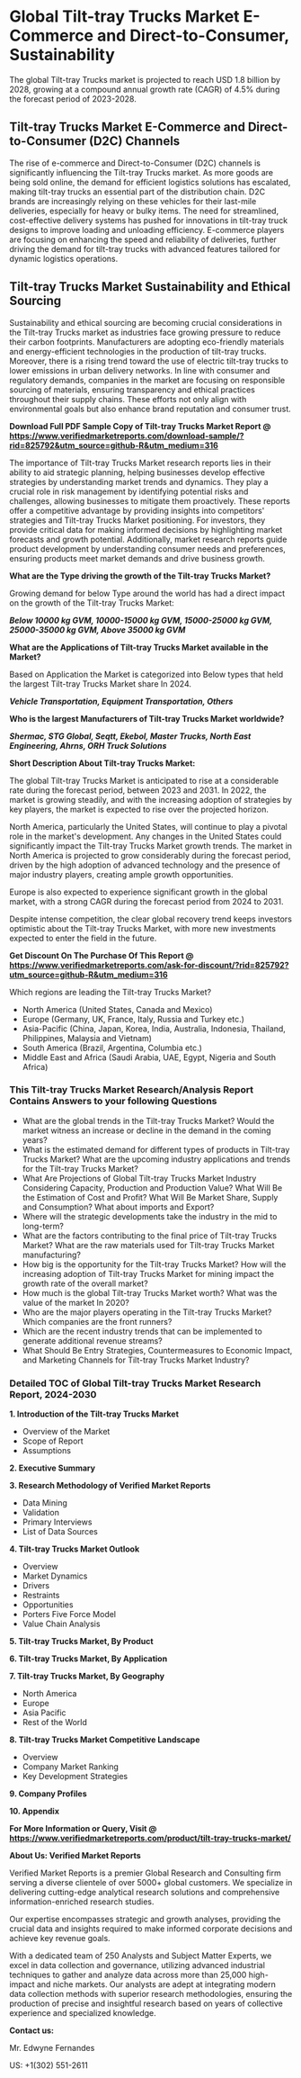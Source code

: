 <h1>Global Tilt-tray Trucks Market E-Commerce and Direct-to-Consumer, Sustainability</h1><p class=""><p>The global Tilt-tray Trucks market is projected to reach USD 1.8 billion by 2028, growing at a compound annual growth rate (CAGR) of 4.5% during the forecast period of 2023-2028.</p><h2>Tilt-tray Trucks Market E-Commerce and Direct-to-Consumer (D2C) Channels</h2><p>The rise of e-commerce and Direct-to-Consumer (D2C) channels is significantly influencing the Tilt-tray Trucks market. As more goods are being sold online, the demand for efficient logistics solutions has escalated, making tilt-tray trucks an essential part of the distribution chain. D2C brands are increasingly relying on these vehicles for their last-mile deliveries, especially for heavy or bulky items. The need for streamlined, cost-effective delivery systems has pushed for innovations in tilt-tray truck designs to improve loading and unloading efficiency. E-commerce players are focusing on enhancing the speed and reliability of deliveries, further driving the demand for tilt-tray trucks with advanced features tailored for dynamic logistics operations.</p><h2>Tilt-tray Trucks Market Sustainability and Ethical Sourcing</h2><p>Sustainability and ethical sourcing are becoming crucial considerations in the Tilt-tray Trucks market as industries face growing pressure to reduce their carbon footprints. Manufacturers are adopting eco-friendly materials and energy-efficient technologies in the production of tilt-tray trucks. Moreover, there is a rising trend toward the use of electric tilt-tray trucks to lower emissions in urban delivery networks. In line with consumer and regulatory demands, companies in the market are focusing on responsible sourcing of materials, ensuring transparency and ethical practices throughout their supply chains. These efforts not only align with environmental goals but also enhance brand reputation and consumer trust.</p></p><p class=""><strong>Download Full PDF Sample Copy of Tilt-tray Trucks Market Report @ <a href="https://www.verifiedmarketreports.com/download-sample/?rid=825792&utm_source=github-R&utm_medium=316" target="_blank">https://www.verifiedmarketreports.com/download-sample/?rid=825792&utm_source=github-R&utm_medium=316</a></strong></p><p>The importance of&nbsp;Tilt-tray Trucks Market research reports lies in their ability to aid strategic planning, helping businesses develop effective strategies by understanding market trends and dynamics. They play a crucial role in risk management by identifying potential risks and challenges, allowing businesses to mitigate them proactively. These reports offer a competitive advantage by providing insights into competitors' strategies and Tilt-tray Trucks Market positioning. For investors, they provide critical data for making informed decisions by highlighting market forecasts and growth potential. Additionally, market research reports guide product development by understanding consumer needs and preferences, ensuring products meet market demands and drive business growth.</p><p><strong>What are the&nbsp;Type driving the growth of the Tilt-tray Trucks Market?</strong></p><p id="" class="">Growing demand for below Type around the world has had a direct impact on the growth of the Tilt-tray Trucks Market:</p><p class=""><em><strong>Below 10000 kg GVM, 10000-15000 kg GVM, 15000-25000 kg GVM, 25000-35000 kg GVM, Above 35000 kg GVM</strong></em></p><p class=""><strong>What are the&nbsp;Applications&nbsp;of Tilt-tray Trucks Market available in the Market?</strong></p><p id="" class="">Based on Application the Market is categorized into Below types that held the largest Tilt-tray Trucks Market share In 2024.</p><p class=""><em><strong>Vehicle Transportation, Equipment Transportation, Others</strong></em></p><p class=""><strong>Who is the largest Manufacturers of Tilt-tray Trucks Market worldwide?</strong></p><p><em><strong>Shermac, STG Global, Seqtt, Ekebol, Master Trucks, North East Engineering, Ahrns, ORH Truck Solutions</strong></em></p><p id="" class=""><strong>Short Description About Tilt-tray Trucks Market:</strong></p><p>The global Tilt-tray Trucks Market is anticipated to rise at a considerable rate during the forecast period, between 2023 and 2031. In 2022, the market is growing steadily, and with the increasing adoption of strategies by key players, the market is expected to rise over the projected horizon.</p><p>North America, particularly the United States, will continue to play a pivotal role in the market's development. Any changes in the United States could significantly impact the Tilt-tray Trucks Market growth trends. The market in North America is projected to grow considerably during the forecast period, driven by the high adoption of advanced technology and the presence of major industry players, creating ample growth opportunities.</p><p>Europe is also expected to experience significant growth in the global market, with a strong CAGR during the forecast period from 2024 to 2031.</p><p>Despite intense competition, the clear global recovery trend keeps investors optimistic about the Tilt-tray Trucks Market, with more new investments expected to enter the field in the future.</p><p id="" class=""><strong>Get Discount On The Purchase Of This Report @ <a href="https://www.verifiedmarketreports.com/ask-for-discount/?rid=825792?utm_source=github-R&utm_medium=316" target="_blank">https://www.verifiedmarketreports.com/ask-for-discount/?rid=825792?utm_source=github-R&utm_medium=316</a></strong></p><p class="">Which regions are leading the Tilt-tray Trucks Market?</p><ul><li>North America (United States, Canada and Mexico)</li><li>Europe (Germany, UK, France, Italy, Russia and Turkey etc.)</li><li>Asia-Pacific (China, Japan, Korea, India, Australia, Indonesia, Thailand, Philippines, Malaysia and Vietnam)</li><li>South America (Brazil, Argentina, Columbia etc.)</li><li>Middle East and Africa (Saudi Arabia, UAE, Egypt, Nigeria and South Africa)</li></ul><h3 id="" class="">This Tilt-tray Trucks Market Research/Analysis Report Contains Answers to your following Questions</h3><ul><li>What are the global trends in the Tilt-tray Trucks Market? Would the market witness an increase or decline in the demand in the coming years?</li><li>What is the estimated demand for different types of products in Tilt-tray Trucks Market? What are the upcoming industry applications and trends for the Tilt-tray Trucks Market?</li><li>What Are Projections of Global Tilt-tray Trucks Market Industry Considering Capacity, Production and Production Value? What Will Be the Estimation of Cost and Profit? What Will Be Market Share, Supply and Consumption? What about imports and Export?</li><li>Where will the strategic developments take the industry in the mid to long-term?</li><li>What are the factors contributing to the final price of Tilt-tray Trucks Market? What are the raw materials used for Tilt-tray Trucks Market manufacturing?</li><li>How big is the opportunity for the Tilt-tray Trucks Market? How will the increasing adoption of Tilt-tray Trucks Market for mining impact the growth rate of the overall market?</li><li>How much is the global Tilt-tray Trucks Market worth? What was the value of the market In 2020?</li><li>Who are the major players operating in the Tilt-tray Trucks Market? Which companies are the front runners?</li><li>Which are the recent industry trends that can be implemented to generate additional revenue streams?</li><li>What Should Be Entry Strategies, Countermeasures to Economic Impact, and Marketing Channels for Tilt-tray Trucks Market Industry?</li></ul><h3 id="" class="">Detailed TOC of Global Tilt-tray Trucks Market Research Report, 2024-2030</h3><p id="" class=""><strong>1. Introduction of the Tilt-tray Trucks Market</strong></p><ul><li>Overview of the Market</li><li>Scope of Report</li><li>Assumptions</li></ul><p id="" class=""><strong>2. Executive Summary</strong></p><p id="" class=""><strong>3. Research Methodology of Verified Market Reports</strong></p><ul><li>Data Mining</li><li>Validation</li><li>Primary Interviews</li><li>List of Data Sources</li></ul><p id="" class=""><strong>4. Tilt-tray Trucks Market Outlook</strong></p><ul><li>Overview</li><li>Market Dynamics</li><li>Drivers</li><li>Restraints</li><li>Opportunities</li><li>Porters Five Force Model</li><li>Value Chain Analysis</li></ul><p id="" class=""><strong>5. Tilt-tray Trucks Market, By Product</strong></p><p id="" class=""><strong>6. Tilt-tray Trucks Market, By Application</strong></p><p id="" class=""><strong>7. Tilt-tray Trucks Market, By Geography</strong></p><ul><li>North America</li><li>Europe</li><li>Asia Pacific</li><li>Rest of the World</li></ul><p id="" class=""><strong>8. Tilt-tray Trucks Market Competitive Landscape</strong></p><ul><li>Overview</li><li>Company Market Ranking</li><li>Key Development Strategies</li></ul><p id="" class=""><strong>9. Company Profiles</strong></p><p id="" class=""><strong>10. Appendix</strong></p><p id="" class=""><strong>For More Information or Query, Visit @ <a href="https://www.verifiedmarketreports.com/product/tilt-tray-trucks-market/" target="_blank">https://www.verifiedmarketreports.com/product/tilt-tray-trucks-market/</a></strong></p><p id="" class=""><strong>About Us: Verified Market Reports</strong></p><p id="" class="">Verified Market Reports is a premier Global Research and Consulting firm serving a diverse clientele of over 5000+ global customers. We specialize in delivering cutting-edge analytical research solutions and comprehensive information-enriched research studies.</p><p id="" class="">Our expertise encompasses strategic and growth analyses, providing the crucial data and insights required to make informed corporate decisions and achieve key revenue goals.</p><p id="" class="">With a dedicated team of 250 Analysts and Subject Matter Experts, we excel in data collection and governance, utilizing advanced industrial techniques to gather and analyze data across more than 25,000 high-impact and niche markets. Our analysts are adept at integrating modern data collection methods with superior research methodologies, ensuring the production of precise and insightful research based on years of collective experience and specialized knowledge.</p><p id="" class=""><strong>Contact us:</strong></p><p id="" class="">Mr. Edwyne Fernandes</p><p id="" class="">US: +1(302) 551-2611</p>